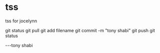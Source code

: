 # tss
tss for jocelynn

git status
git pull
git add filename
git commit -m "tony shabi"
git push
git status

---tony shabi

